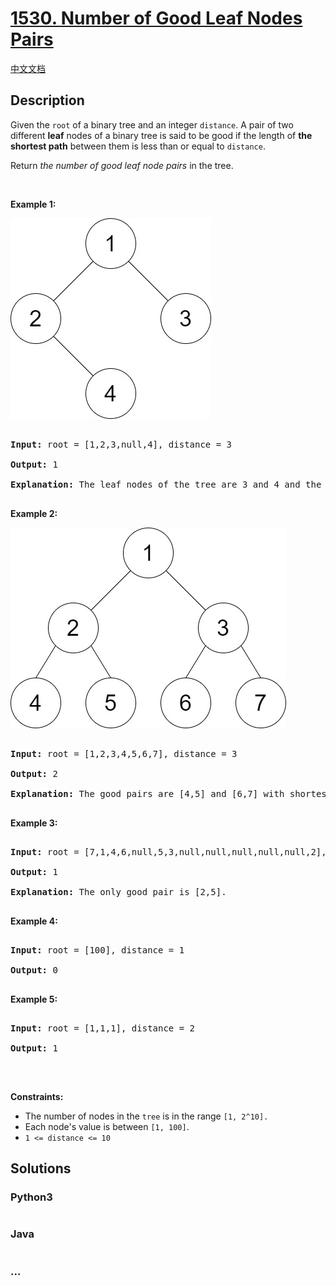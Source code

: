 # [1530. Number of Good Leaf Nodes Pairs](https://leetcode.com/problems/number-of-good-leaf-nodes-pairs)

[中文文档](/solution/1500-1599/1530.Number%20of%20Good%20Leaf%20Nodes%20Pairs/README.md)

## Description

<p>Given the <code>root</code> of a binary tree and an integer <code>distance</code>. A pair of two different <strong>leaf</strong> nodes of a binary tree is said to be good if the length of <strong>the shortest path</strong> between them is less than or equal to <code>distance</code>.</p>

<p>Return <em>the number of good leaf node pairs</em> in the tree.</p>

<p>&nbsp;</p>

<p><strong>Example 1:</strong></p>

![](./images/e1.jpg)

<pre>

<strong>Input:</strong> root = [1,2,3,null,4], distance = 3

<strong>Output:</strong> 1

<strong>Explanation:</strong> The leaf nodes of the tree are 3 and 4 and the length of the shortest path between them is 3. This is the only good pair.

</pre>

<p><strong>Example 2:</strong></p>

![](./images/e2.jpg)

<pre>

<strong>Input:</strong> root = [1,2,3,4,5,6,7], distance = 3

<strong>Output:</strong> 2

<strong>Explanation:</strong> The good pairs are [4,5] and [6,7] with shortest path = 2. The pair [4,6] is not good because the length of ther shortest path between them is 4.

</pre>

<p><strong>Example 3:</strong></p>

<pre>

<strong>Input:</strong> root = [7,1,4,6,null,5,3,null,null,null,null,null,2], distance = 3

<strong>Output:</strong> 1

<strong>Explanation:</strong> The only good pair is [2,5].

</pre>

<p><strong>Example 4:</strong></p>

<pre>

<strong>Input:</strong> root = [100], distance = 1

<strong>Output:</strong> 0

</pre>

<p><strong>Example 5:</strong></p>

<pre>

<strong>Input:</strong> root = [1,1,1], distance = 2

<strong>Output:</strong> 1

</pre>

<p>&nbsp;</p>

<p><strong>Constraints:</strong></p>

<ul>
    <li>The number of nodes in the&nbsp;<code>tree</code>&nbsp;is in the range&nbsp;<code>[1, 2^10].</code></li>
    <li>Each node&#39;s value is between&nbsp;<code>[1, 100]</code>.</li>
    <li><code>1 &lt;= distance &lt;= 10</code></li>
</ul>

## Solutions

<!-- tabs:start -->

### **Python3**

```python

```

### **Java**

```java

```

### **...**

```

```

<!-- tabs:end -->
